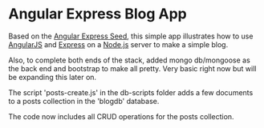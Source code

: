 # Angular Express Blog App

Based on the [Angular Express Seed](https://github.com/btford/angular-express-seed), this simple app illustrates how to use [AngularJS](http://angularjs.org/) and [Express](http://expressjs.com/) on a [Node.js](http://nodejs.org/) server to make a simple blog.

Also, to complete both ends of the stack, added mongo db/mongoose as the back end and bootstrap to make all pretty. Very basic right now but will be expanding this later on.

The script 'posts-create.js' in the db-scripts folder adds a few documents to a posts collection in the 'blogdb' database.

The code now includes all CRUD operations for the posts collection.

